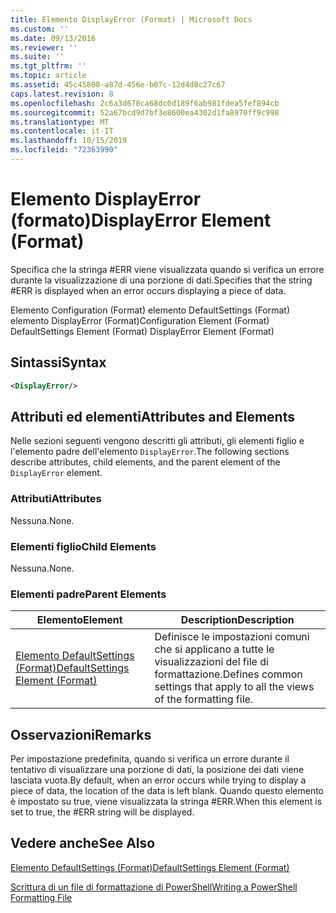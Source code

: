```yaml
---
title: Elemento DisplayError (Format) | Microsoft Docs
ms.custom: ''
ms.date: 09/13/2016
ms.reviewer: ''
ms.suite: ''
ms.tgt_pltfrm: ''
ms.topic: article
ms.assetid: 45c45800-a87d-456e-b07c-12d4d8c27c67
caps.latest.revision: 8
ms.openlocfilehash: 2c6a3d678ca68dc0d189f6ab981fdea5fef894cb
ms.sourcegitcommit: 52a67bcd9d7bf3e8600ea4302d1fa8970ff9c998
ms.translationtype: MT
ms.contentlocale: it-IT
ms.lasthandoff: 10/15/2019
ms.locfileid: "72363990"
---
```

# <a name="displayerror-element-format"></a><span data-ttu-id="9eac1-102">Elemento DisplayError (formato)</span><span class="sxs-lookup"><span data-stu-id="9eac1-102">DisplayError Element (Format)</span></span>

<span data-ttu-id="9eac1-103">Specifica che la stringa #ERR viene visualizzata quando si verifica un errore durante la visualizzazione di una porzione di dati.</span><span class="sxs-lookup"><span data-stu-id="9eac1-103">Specifies that the string #ERR is displayed when an error occurs displaying a piece of data.</span></span>

<span data-ttu-id="9eac1-104">Elemento Configuration (Format) elemento DefaultSettings (Format) elemento DisplayError (Format)</span><span class="sxs-lookup"><span data-stu-id="9eac1-104">Configuration Element (Format) DefaultSettings Element (Format) DisplayError Element (Format)</span></span>

## <a name="syntax"></a><span data-ttu-id="9eac1-105">Sintassi</span><span class="sxs-lookup"><span data-stu-id="9eac1-105">Syntax</span></span>

```xml
<DisplayError/>
```

## <a name="attributes-and-elements"></a><span data-ttu-id="9eac1-106">Attributi ed elementi</span><span class="sxs-lookup"><span data-stu-id="9eac1-106">Attributes and Elements</span></span>

<span data-ttu-id="9eac1-107">Nelle sezioni seguenti vengono descritti gli attributi, gli elementi figlio e l'elemento padre dell'elemento `DisplayError`.</span><span class="sxs-lookup"><span data-stu-id="9eac1-107">The following sections describe attributes, child elements, and the parent element of the `DisplayError` element.</span></span>

### <a name="attributes"></a><span data-ttu-id="9eac1-108">Attributi</span><span class="sxs-lookup"><span data-stu-id="9eac1-108">Attributes</span></span>

<span data-ttu-id="9eac1-109">Nessuna.</span><span class="sxs-lookup"><span data-stu-id="9eac1-109">None.</span></span>

### <a name="child-elements"></a><span data-ttu-id="9eac1-110">Elementi figlio</span><span class="sxs-lookup"><span data-stu-id="9eac1-110">Child Elements</span></span>

<span data-ttu-id="9eac1-111">Nessuna.</span><span class="sxs-lookup"><span data-stu-id="9eac1-111">None.</span></span>

### <a name="parent-elements"></a><span data-ttu-id="9eac1-112">Elementi padre</span><span class="sxs-lookup"><span data-stu-id="9eac1-112">Parent Elements</span></span>

|<span data-ttu-id="9eac1-113">Elemento</span><span class="sxs-lookup"><span data-stu-id="9eac1-113">Element</span></span>|<span data-ttu-id="9eac1-114">Description</span><span class="sxs-lookup"><span data-stu-id="9eac1-114">Description</span></span>|
|-------------|-----------------|
|[<span data-ttu-id="9eac1-115">Elemento DefaultSettings (Format)</span><span class="sxs-lookup"><span data-stu-id="9eac1-115">DefaultSettings Element (Format)</span></span>](./defaultsettings-element-format.md)|<span data-ttu-id="9eac1-116">Definisce le impostazioni comuni che si applicano a tutte le visualizzazioni del file di formattazione.</span><span class="sxs-lookup"><span data-stu-id="9eac1-116">Defines common settings that apply to all the views of the formatting file.</span></span>|

## <a name="remarks"></a><span data-ttu-id="9eac1-117">Osservazioni</span><span class="sxs-lookup"><span data-stu-id="9eac1-117">Remarks</span></span>

<span data-ttu-id="9eac1-118">Per impostazione predefinita, quando si verifica un errore durante il tentativo di visualizzare una porzione di dati, la posizione dei dati viene lasciata vuota.</span><span class="sxs-lookup"><span data-stu-id="9eac1-118">By default, when an error occurs while trying to display a piece of data, the location of the data is left blank.</span></span> <span data-ttu-id="9eac1-119">Quando questo elemento è impostato su true, viene visualizzata la stringa #ERR.</span><span class="sxs-lookup"><span data-stu-id="9eac1-119">When this element is set to true, the #ERR string will be displayed.</span></span>

## <a name="see-also"></a><span data-ttu-id="9eac1-120">Vedere anche</span><span class="sxs-lookup"><span data-stu-id="9eac1-120">See Also</span></span>

[<span data-ttu-id="9eac1-121">Elemento DefaultSettings (Format)</span><span class="sxs-lookup"><span data-stu-id="9eac1-121">DefaultSettings Element (Format)</span></span>](./defaultsettings-element-format.md)

[<span data-ttu-id="9eac1-122">Scrittura di un file di formattazione di PowerShell</span><span class="sxs-lookup"><span data-stu-id="9eac1-122">Writing a PowerShell Formatting File</span></span>](./writing-a-powershell-formatting-file.md)
